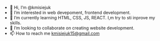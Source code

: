 - 👋 Hi, I’m @kmisiejuk
- 👀 I’m interested in web devepoment, frontend development. 
- 🌱 I’m currently learning HTML, CSS, JS, REACT. I,m try to sti inprove my skills. 
- 💞️ I’m looking to collaborate on creating website development. 
- 📫 How to reach me kmisiejuk15@gmail.com 

<!---
kmisiejuk/kmisiejuk is a ✨ special ✨ repository because its `README.md` (this file) appears on your GitHub profile.
You can click the Preview link to take a look at your changes.
--->
